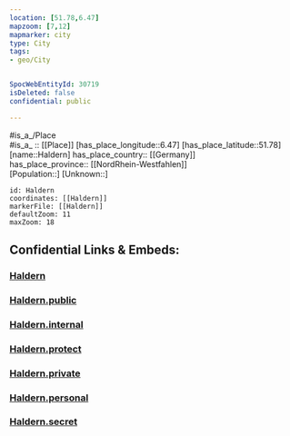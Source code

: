 ```yaml
---
location: [51.78,6.47] 
mapzoom: [7,12] 
mapmarker: city 
type: City
tags:
- geo/City


SpocWebEntityId: 30719
isDeleted: false
confidential: public

---
```

#is_a_/Place  
#is_a_ :: [[Place]] 
[has_place_longitude::6.47] 
[has_place_latitude::51.78] 
[name::Haldern] 
has_place_country:: [[Germany]]  
has_place_province:: [[NordRhein-Westfahlen]]  
[Population::] 
[Unknown::] 


```leaflet
id: Haldern
coordinates: [[Haldern]] 
markerFile: [[Haldern]] 
defaultZoom: 11 
maxZoom: 18
```


## Confidential Links & Embeds: 

### [Haldern](/_Standards/Earth/Continent/Europe/Europe~Central/Germany/Germany~West/Nordrhein-Westfalen/counties~NW/Kleve/cities~Kleve/Rees/Haldern.md) 

### [Haldern.public](/_public/Earth/Continent/Europe/Europe~Central/Germany/Germany~West/Nordrhein-Westfalen/counties~NW/Kleve/cities~Kleve/Rees/Haldern.public.md) 

### [Haldern.internal](/_internal/Earth/Continent/Europe/Europe~Central/Germany/Germany~West/Nordrhein-Westfalen/counties~NW/Kleve/cities~Kleve/Rees/Haldern.internal.md) 

### [Haldern.protect](/_protect/Earth/Continent/Europe/Europe~Central/Germany/Germany~West/Nordrhein-Westfalen/counties~NW/Kleve/cities~Kleve/Rees/Haldern.protect.md) 

### [Haldern.private](/_private/Earth/Continent/Europe/Europe~Central/Germany/Germany~West/Nordrhein-Westfalen/counties~NW/Kleve/cities~Kleve/Rees/Haldern.private.md) 

### [Haldern.personal](/_personal/Earth/Continent/Europe/Europe~Central/Germany/Germany~West/Nordrhein-Westfalen/counties~NW/Kleve/cities~Kleve/Rees/Haldern.personal.md) 

### [Haldern.secret](/_secret/Earth/Continent/Europe/Europe~Central/Germany/Germany~West/Nordrhein-Westfalen/counties~NW/Kleve/cities~Kleve/Rees/Haldern.secret.md)

